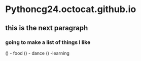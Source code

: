 # Pythoncg24.octocat.github.io
## this is the next paragraph
### going to make a list of things I like
() - food
() - dance
() -learning
